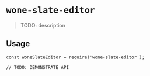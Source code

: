 # `wone-slate-editor`

> TODO: description

## Usage

```
const woneSlateEditor = require('wone-slate-editor');

// TODO: DEMONSTRATE API
```
